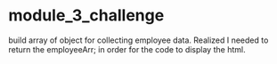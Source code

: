 # module_3_challenge
build array of object for collecting employee data. Realized I needed to return the employeeArr; in order for the 
code to display the html.



